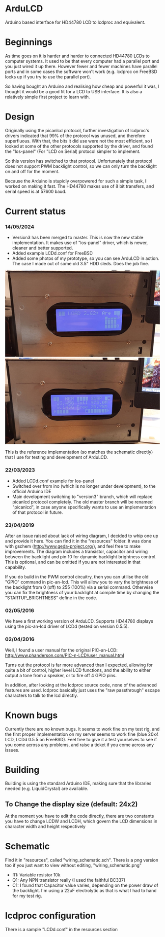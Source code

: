 # ArduLCD
Arduino based interface for HD44780 LCD to lcdproc and equivalent.

# Beginnings

As time goes on it is harder and harder to connected HD44780 LCDs to computer systems. It used to be that every computer had a parallel port and you just wired it up there.
However fewer and fewer machines have parallel ports and in some cases the software won't work (e.g. lcdproc on FreeBSD locks up if you try to use the parallel port).

So having bought an Arduino and realising how cheap and powerful it was, I thought it would be a good fit for a LCD to USB interface. It is also a relatively simple first project to learn with.

# Design

Originally using the picanlcd protocol, further investigation of lcdproc's drivers indicated that 99% of the protocol was unused, and therefore superfluous. With that, the bits it did use were not the most efficient, so I looked at some of the other protocols supported by the driver, and found the "los-panel" (For "LCD on Serial) protocol simpler to implement.

So this version has switched to that protocol. Unfortunately that protocol does not support PWM backlight control, so we can only turn the backlight on and off for the moment.

Because the Arduino is stupidly overpowered for such a simple task, I worked on making it fast. The HD44780 makes use of 8 bit transfers, and serial speed is at 57600 baud.


# Current status
### 14/05/2024

- Version3 has been merged to master. This is now the new stable implementation. It makes use of "los-panel" driver, which is newer, cleaner and better supported.
- Added example LCDd.conf for FreeBSD
- Added some photos of my prototype, so you can see ArduLCD in action. The case I made out of some old 3.5" HDD sleds. Does the job fine. 

![display](/resources/20231124_190621.jpg "LCD Display")
![front](/resources/20231124_190616.jpg "Prototype front")

This is the reference implementation (so matches the schematic directly) that I use for testing and development of ArduLCD.

### 22/03/2023

- Added LCDd.conf example for los-panel
- Switched over from ino (which is no longer under development), to the official Arduino IDE
- Main development switching to "version3" branch, which will replace picanlcd protocol completely. The old master branch will be renamed "picanlcd", in case anyone specifically wants to use an implementation of that protocol in future.

### 23/04/2019

After an issue raised about lack of wiring diagram, I decided to whip one up and provide it here. You can find it in the "resources" folder. It was done with gschem (http://www.geda-project.org/), and feel free to make improvements. The diagram includes a transistor, capacitor and wiring between the backlight and pin 10 for dynamic backlight brightness control. This is optional, and can be omitted if you are not interested in that capability.

If you do build in the PWM control circuitry, then you can utilise the old "GPIO" command in pic-an-lcd. This will allow you to vary the brightness of the backlight from 0 (off) to 255 (100%) via a serial command. Otherwise you can fix the brightness of your backlight at compile time by changing the "STARTUP_BRIGHTNESS" define in the code.


### 02/05/2016

We have a first working version of ArduLCD. Supports HD44780 displays using the pic-an-lcd driver of LCDd (tested on version 0.5.5).

### 02/04/2016

Well, I found a user manual for the original PIC-an-LCD: http://www.phanderson.com/PIC-n-LCD/user_manual.html

Turns out the protocol is far more advanced than I expected, allowing for quite a bit of control, higher level LCD functions, and the ability to either output a tone from a speaker, or to fire off 4 GPIO pins.

In addition, after looking at the lcdproc source code, none of the advanced features are used. lcdproc basically just uses the "raw passthrough" escape characters to talk to the lcd directly.

# Known bugs

Currently there are no known bugs. It seems to work fine on my test rig, and the first proper implementation on my server seems to work fine (blue 20x4 LCD, LCDd 0.5.5 on FreeBSD). Feel free to give it a test yourselves to see if you come across any problems, and raise a ticket if you come across any issues.

# Building

Building is using the standard Arduino IDE, making sure that the libraries needed (e.g. LiquidCrystal) are available.

## To Change the display size (default: 24x2)

At the moment you have to edit the code directly, there are two constants you have to change LCDW and LCDH, which govern the LCD dimensions in character width and height respectively

# Schematic

Find it in "resources", called "wiring_schematic.sch". There is a png version too if you just want to view without editing, "wiring_schematic.png"

- R1: Variable resistor 10k
- Q1: Any NPN transistor really (I used the faithful BC337)
- C1: I found that Capacitor value varies, depending on the power draw of the backlight. I'm using a 22uF electrolytic as that is what I had to hand for my test rig.

# lcdproc configuration

There is a sample "LCDd.conf" in the resources section
